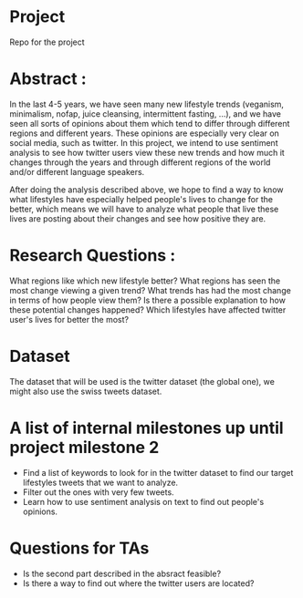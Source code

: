 # Project
Repo for the project
# Abstract : 

In the last 4-5 years, we have seen many new lifestyle trends (veganism, minimalism, nofap, juice cleansing, intermittent fasting, ...), and we have seen all sorts of opinions about them which tend to differ through different regions and different years. These opinions are especially very clear on social media, such as twitter. 
In this project, we intend to use sentiment analysis to see how twitter users view these new trends and how much it changes through the years and through different regions of the world and/or different language speakers.

After doing the analysis described above, we hope to find a way to know what lifestyles have especially helped people's lives to change for the better, which means we will have to analyze what people that live these lives are posting about their changes and see how positive they are.

# Research Questions :  
What regions like which new lifestyle better?
What regions has seen the most change viewing a given trend?
What trends has had the most change in terms of how people view them?
Is there a possible explanation to how these potential changes happened?
Which lifestyles have affected twitter user's lives for better the most?

# Dataset 

The dataset that will be used is the twitter dataset (the global one), we might also use the swiss tweets dataset.

# A list of internal milestones up until project milestone 2

- Find a list of keywords to look for in the twitter dataset to find our target lifestyles tweets that we want to analyze.
- Filter out the ones with very few tweets.
- Learn how to use sentiment analysis on text to find out people's opinions.

# Questions for TAs

- Is the second part described in the absract feasible?
- Is there a way to find out where the twitter users are located?
